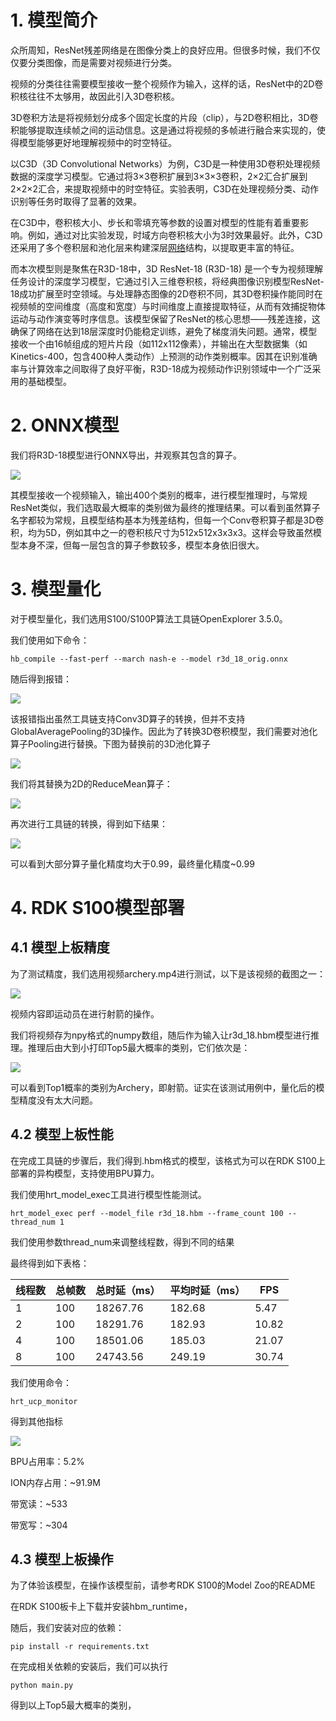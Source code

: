 # 1. 模型简介



众所周知，ResNet残差网络是在图像分类上的良好应用。但很多时候，我们不仅仅要分类图像，而是需要对视频进行分类。

视频的分类往往需要模型接收一整个视频作为输入，这样的话，ResNet中的2D卷积核往往不太够用，故因此引入3D卷积核。

3D卷积方法是将视频划分成多个固定长度的片段（clip），与2D卷积相比，3D卷积能够提取连续帧之间的运动信息。这是通过将视频的多帧进行融合来实现的，使得模型能够更好地理解视频中的时空特征。

以C3D（3D Convolutional Networks）为例，C3D是一种使用3D卷积处理视频数据的深度学习模型。它通过将3×3卷积扩展到3×3×3卷积，2×2汇合扩展到2×2×2汇合，来提取视频中的时空特征。实验表明，C3D在处理视频分类、动作识别等任务时取得了显著的效果。

在C3D中，卷积核大小、步长和零填充等参数的设置对模型的性能有着重要影响。例如，通过对比实验发现，时域方向卷积核大小为3时效果最好。此外，C3D还采用了多个卷积层和池化层来构建深层[网络](https://cloud.baidu.com/product/et.html)结构，以提取更丰富的特征。

而本次模型则是聚焦在R3D-18中，3D ResNet-18 (R3D-18) 是一个专为视频理解任务设计的深度学习模型，它通过引入三维卷积核，将经典图像识别模型ResNet-18成功扩展至时空领域。与处理静态图像的2D卷积不同，其3D卷积操作能同时在视频帧的空间维度（高度和宽度）与时间维度上直接提取特征，从而有效捕捉物体运动与动作演变等时序信息。该模型保留了ResNet的核心思想——残差连接，这确保了网络在达到18层深度时仍能稳定训练，避免了梯度消失问题。通常，模型接收一个由16帧组成的短片片段（如112x112像素），并输出在大型数据集（如Kinetics-400，包含400种人类动作）上预测的动作类别概率。因其在识别准确率与计算效率之间取得了良好平衡，R3D-18成为视频动作识别领域中一个广泛采用的基础模型。



# 2. ONNX模型

我们将R3D-18模型进行ONNX导出，并观察其包含的算子。

![](images/r3d_18_orig.png)

其模型接收一个视频输入，输出400个类别的概率，进行模型推理时，与常规ResNet类似，我们选取最大概率的类别做为最终的推理结果。可以看到虽然算子名字都较为常规，且模型结构基本为残差结构，但每一个Conv卷积算子都是3D卷积，均为5D，例如其中之一的卷积核尺寸为512x512x3x3x3。这样会导致虽然模型本身不深，但每一层包含的算子参数较多，模型本身依旧很大。



# 3. 模型量化

对于模型量化，我们选用S100/S100P算法工具链OpenExplorer 3.5.0。

我们使用如下命令：

```plain&#x20;text
hb_compile --fast-perf --march nash-e --model r3d_18_orig.onnx
```

随后得到报错：

![](images/image.png)

该报错指出虽然工具链支持Conv3D算子的转换，但并不支持GlobalAveragePooling的3D操作。因此为了转换3D卷积模型，我们需要对池化算子Pooling进行替换。下图为替换前的3D池化算子

![](images/image-1.png)

我们将其替换为2D的ReduceMean算子：

![](images/image-2.png)

再次进行工具链的转换，得到如下结果：

![](images/image-3.png)

可以看到大部分算子量化精度均大于0.99，最终量化精度\~0.99

# 4. RDK S100模型部署

## 4.1 模型上板精度

为了测试精度，我们选用视频archery.mp4进行测试，以下是该视频的截图之一：

![](images/image-4.png)

视频内容即运动员在进行射箭的操作。

我们将视频存为npy格式的numpy数组，随后作为输入让r3d\_18.hbm模型进行推理。推理后由大到小打印Top5最大概率的类别，它们依次是：

![](images/image-5.png)

可以看到Top1概率的类别为Archery，即射箭。证实在该测试用例中，量化后的模型精度没有太大问题。

## 4.2 模型上板性能

在完成工具链的步骤后，我们得到.hbm格式的模型，该格式为可以在RDK S100上部署的异构模型，支持使用BPU算力。

我们使用hrt\_model\_exec工具进行模型性能测试。

```plain&#x20;text
hrt_model_exec perf --model_file r3d_18.hbm --frame_count 100 --thread_num 1
```

我们使用参数thread\_num来调整线程数，得到不同的结果

最终得到如下表格：

| 线程数 | 总帧数 | 总时延（ms）  | 平均时延（ms） | FPS   |
| --- | --- | -------- | -------- | ----- |
| 1   | 100 | 18267.76 | 182.68   | 5.47  |
| 2   | 100 | 18291.76 | 182.93   | 10.82 |
| 4   | 100 | 18501.06 | 185.03   | 21.07 |
| 8   | 100 | 24743.56 | 249.19   | 30.74 |

我们使用命令：

```plain&#x20;text
hrt_ucp_monitor
```

得到其他指标

![](images/image-6.png)

BPU占用率：5.2%

ION内存占用：\~91.9M

带宽读：\~533

带宽写：\~304

## 4.3 模型上板操作

为了体验该模型，在操作该模型前，请参考RDK S100的Model Zoo的README

在RDK S100板卡上下载并安装hbm\_runtime，

随后，我们安装对应的依赖：

```plain&#x20;text
pip install -r requirements.txt
```

在完成相关依赖的安装后，我们可以执行

```plain&#x20;text
python main.py
```

得到以上Top5最大概率的类别，
